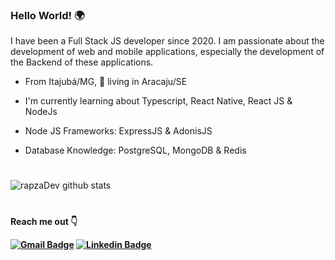 <div>

<h3>Hello World! 🌍️</h3>
<p>
I have been a Full Stack JS developer since 2020. I am passionate about the development of web and mobile applications, especially the development of the Backend of these applications.
</p>

- From Itajubá/MG, 📍 living in Aracaju/SE

- I'm currently learning about Typescript, React Native, React JS & NodeJs

- Node JS Frameworks: ExpressJS & AdonisJS

- Database Knowledge: PostgreSQL, MongoDB & Redis

#


![rapzaDev github stats](https://github-readme-stats.vercel.app/api?username=rapzaDev&show_icons=true&theme=blueberry)

#

<p><strong>Reach me out 👇️<strong></p>


[![Gmail Badge](https://img.shields.io/badge/-rapzadev@gmail.com-8f1d14?style=flat-square&logo=Gmail&logoColor=white&link=mailto:rapzdev@gmail.com)](mailto:rapzdev@gmail.com)
[![Linkedin Badge](https://img.shields.io/badge/-rapzaDev-0900c3?style=flat-square&logo=Linkedin&logoColor=white&link=https://www.linkedin.com/in/rapzadev/)](https://www.linkedin.com/in/rapzadev/) 

</div>
 
